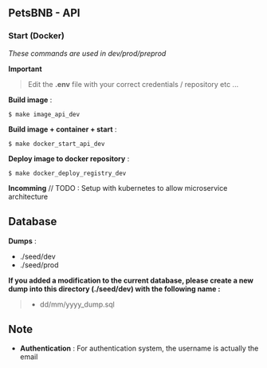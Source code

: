 ## PetsBNB - API

### Start (Docker)

*These commands are used in dev/prod/preprod*

**Important**
> Edit the **.env** file with your correct credentials / repository etc ...




**Build image**  : 

    $ make image_api_dev
    
**Build image + container + start**  : 

    $ make docker_start_api_dev
    
**Deploy image to docker repository**  : 

    $ make docker_deploy_registry_dev
  
**Incomming**
// TODO  : Setup with kubernetes to allow microservice architecture



## Database 

**Dumps** : 
- ./seed/dev
- ./seed/prod

**If you added a modification to the current database, please create a new dump into this directory (./seed/dev) with the following name :**

> - dd/mm/yyyy_dump.sql

## Note
- **Authentication** : For authentication system, the username is actually the email 